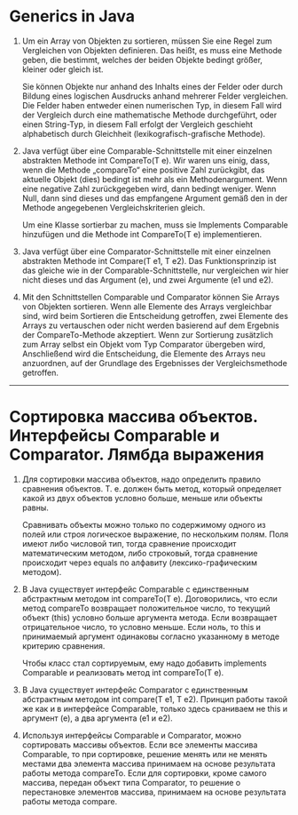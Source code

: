 # Generics in Java
1. Um ein Array von Objekten zu sortieren, müssen Sie eine Regel zum Vergleichen von Objekten definieren.
   Das heißt, es muss eine Methode geben, die bestimmt, welches der beiden Objekte bedingt größer, kleiner oder gleich ist.

   Sie können Objekte nur anhand des Inhalts eines der Felder oder durch Bildung eines logischen Ausdrucks anhand mehrerer Felder vergleichen.
   Die Felder haben entweder einen numerischen Typ, in diesem Fall wird der Vergleich durch eine mathematische Methode durchgeführt, oder einen String-Typ, in diesem Fall erfolgt der Vergleich
   geschieht alphabetisch durch Gleichheit (lexikografisch-grafische Methode).

2. Java verfügt über eine Comparable<T>-Schnittstelle mit einer einzelnen abstrakten Methode int CompareTo(T e).
   Wir waren uns einig, dass, wenn die Methode „compareTo“ eine positive Zahl zurückgibt, das aktuelle Objekt (dies) bedingt ist
   mehr als ein Methodenargument. Wenn eine negative Zahl zurückgegeben wird, dann bedingt weniger.
   Wenn Null, dann sind dieses und das empfangene Argument gemäß den in der Methode angegebenen Vergleichskriterien gleich.

   Um eine Klasse sortierbar zu machen, muss sie Implements Comparable<T> hinzufügen und die Methode int CompareTo(T e) implementieren.

3. Java verfügt über eine Comparator<T>-Schnittstelle mit einer einzelnen abstrakten Methode int Compare(T e1, T e2).
   Das Funktionsprinzip ist das gleiche wie in der Comparable-Schnittstelle, nur vergleichen wir hier nicht dieses und das Argument (e),
   und zwei Argumente (e1 und e2).

4. Mit den Schnittstellen Comparable und Comparator können Sie Arrays von Objekten sortieren.
   Wenn alle Elemente des Arrays vergleichbar sind, wird beim Sortieren die Entscheidung getroffen, zwei Elemente des Arrays zu vertauschen oder nicht
   werden basierend auf dem Ergebnis der CompareTo-Methode akzeptiert.
   Wenn zur Sortierung zusätzlich zum Array selbst ein Objekt vom Typ Comparator übergeben wird,
   Anschließend wird die Entscheidung, die Elemente des Arrays neu anzuordnen, auf der Grundlage des Ergebnisses der Vergleichsmethode getroffen.

_________________________________________________________

# Сортировка массива объектов. Интерфейсы Comparable<T> и Comparator<T>. Лямбда выражения

1. Для сортировки массива объектов, надо определить правило сравнения объектов.
   Т. е. должен быть метод, который определяет какой из двух объектов условно больше, меньше или объекты равны.

    Сравнивать объекты можно только по содержимому одного из полей или строя логическое выражение, по нескольким полям.
    Поля имеют либо числовой тип, тогда сравнение происходит математическим методом, либо строковый, тогда сравнение 
    происходит через equals по алфавиту (лексико-графическим методом).

2. В Java существует интерфейс Comparable<T> с единственным абстрактным методом int compareTo(T e).
   Договорились, что если метод compareTo возвращает положительное число, то текущий объект (this) условно
   больше аргумента метода. Если возвращает отрицательное число, то условно меньше.
   Если ноль, то this и принимаемый аргумент одинаковы согласно указанному в методе критерию сравнения.

    Чтобы класс стал сортируемым, ему надо добавить implements Comparable<T> и реализовать метод int compareTo(T e).   

3. В Java существует интерфейс Comparator<T> с единственным абстрактным методом int compare(T e1, T e2).
   Принцип работы такой же как и в интерфейсе Comparable, только здесь сраниваем не this и аргумент (е),
   а два аргумента (е1 и е2).

4. Используя интерфейсы Comparable и Comparator, можно сортировать массивы объектов.
   Если все элементы массива Comparable, то при сортировке, решение менять или не менять местами два элемента массива
   принимаем на основе результата работы метода compareTo.
   Если для сортировки, кроме самого массива, передан объект типа Comparator,
   то решение о перестановке элементов массива, принимаем на основе результата работы метода compare.

